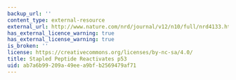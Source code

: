 ```yaml
---
backup_url: ''
content_type: external-resource
external_url: http://www.nature.com/nrd/journal/v12/n10/full/nrd4133.html
has_external_licence_warning: true
has_external_license_warning: true
is_broken: ''
license: https://creativecommons.org/licenses/by-nc-sa/4.0/
title: Stapled Peptide Reactivates p53
uid: ab7a6b99-209a-49ee-a9bf-b2569479af71
---
```

